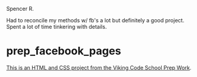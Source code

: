 Spencer R. 

Had to reconcile my methods w/ fb's a lot but definitely a good project. Spent a lot of time tinkering with details. 

prep_facebook_pages
===================

[This is an HTML and CSS project from the Viking Code School Prep Work](http://www.vikingcodeschool.com/web-markup-and-coding/let-s-build-facebook).
